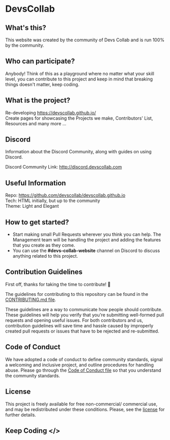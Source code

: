 # DevsCollab

## What's this?

This website was created by the community of Devs Collab and is run 100% by the community.

## Who can participate?

Anybody! Think of this as a playground where no matter what your skill level, you can contribute to this project and keep in mind that breaking things doesn't matter, keep coding.

## What is the project?

Re-developing https://devscollab.github.io/  
Create pages for showcasing the Projects we make, Contributors' List, Resources and many more ...

## Discord

Information about the Discord Community, along with guides on using Discord.

Discord Community Link: http://discord.devscollab.com

## Useful Information

Repo: https://github.com/devscollab/devscollab.github.io  
Tech: HTML initially, but up to the community  
Theme: Light and Elegant

## How to get started?

- Start making small Pull Requests wherever you think you can help. The Management team will be handling the project and adding the features that you create as they come.
- You can use the **#devs-collab-website** channel on Discord to discuss anything related to this project.

## Contribution Guidelines

First off, thanks for taking the time to contribute! :tada:

The guidelines for contributing to this repository can be found in the [CONTRIBUTING.md file](https://github.com/devscollab/devscollab.github.io/blob/master/CONTRIBUTING.md).

These guidelines are a way to communicate how people should contribute. These guidelines will help you verify that you're submitting well-formed pull requests and opening useful issues. For both contributors and us, contribution guidelines will save time and hassle caused by improperly created pull requests or issues that have to be rejected and re-submitted.

## Code of Conduct

We have adopted a code of conduct to define community standards, signal a welcoming and inclusive project, and outline procedures for handling abuse. Please go through the [Code of Conduct file](https://github.com/devscollab/devscollab.github.io/blob/master/CODE_OF_CONDUCT.md) so that you understand the community standards.

## License

This project is freely available for free non-commercial/ commercial use, and may be redistributed under these conditions. Please, see the [license](https://github.com/devscollab/devscollab.github.io/blob/master/LICENSE) for further details.

## Keep Coding </>
